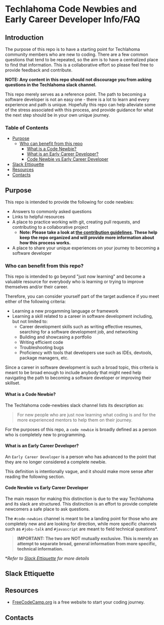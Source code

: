 
# Techlahoma Code Newbies and Early Career Developer Info/FAQ

## Introduction

The purpose of this repo is to have a starting point for Techlahoma community members who are new to coding. There are a few common questions that tend to be repeated, so the aim is to have a centralized place to find that information. This is a collaborative effort so please feel free to provide feedback and contribute.

**NOTE: Any content in this repo should not discourage you from asking questions in the Techlahoma slack channel.**

This repo merely serves as a reference point. The path to becoming a software developer is not an easy one - there is a lot to learn and every experience and path is unique. Hopefully this repo can help alleviate some of the stress associated with this process, and provide guidance for what the next step should be in your own unique journey.

### Table of Contents

- [Purpose](#purpose)
  - [Who can benefit from this repo](#who-can-benefit-from-this-repo)
    - [What is a Code Newbie?](#what-is-a-code-newbie)
    - [What is an Early Career Developer?](#what-is-an-early-career-developer)
    - [Code Newbie vs Early Career Developer](#code-newbie-vs-early-career-developer)
- [Slack Ettiquette](#slack-ettiquette)
- [Resources](#resources)
- [Contacts](#contacts)

## Purpose

This repo is intended to provide the following for code newbies:
- Answers to commonly asked questions
- Links to helpful resources
- A place to practice working with git, creating pull requests, and contributing to a collaborative project
  - **Note: Please take a look at [the contribution guidelines](CONTRIBUTING.md). These help keep the repo organized and will provide more information about how this process works.**
- A place to share your unique experiences on your journey to becoming a software developer

### Who can benefit from this repo?

This repo is intended to go beyond "just now learning" and become a valuable resource for everybody who is learning or trying to improve themselves and/or their career.

Therefore, you can consider yourself part of the target audience if you meet either of the following criteria:

- Learning a new progamming language or framework
- Learning a skill related to a career in software development including, but not limited to:
  - Career development skills such as writing effective resumes, searching for a software development job, and networking
  - Building and showcasing a portfolio
  - Writing efficient code
  - Troubleshooting bugs
  - Proficiency with tools that developers use such as IDEs, devtools, package managers, etc.

Since a career in software development is such a broad topic, this criteria is meant to be broad enough to include anybody that might need help navigating the path to becoming a software developer or improving their skillset.

#### What is a Code Newbie?

The Techlahoma code-newbies slack channel lists its description as:

> For new people who are just now learning what coding is and for the more experienced mentors to help them on their journey.

For the purposes of this repo, a `code newbie` is broadly defined as a person who is completely new to programming.

#### What is an Early Career Developer?

An `Early Career Developer` is a person who has advanced to the point that they are no longer considered a complete newbie.

This definition is intentionally vague, and it should make more sense after reading the following section.

#### Code Newbie vs Early Career Developer

The main reason for making this distinction is due to the way Techlahoma and its slack are structured. This distinction is an effort to provide complete newcomers a safe place to ask questions.

The `#code-newbies` channel is meant to be a landing point for those who are completely new and are looking for direction, while more specific channels such as `#jobs-talk` and `#javascript` are meant to field technical questions*. 


> **IMPORTANT: The two are NOT mutually exclusive. This is merely an attempt to separate broad, general information from more specific, technical information.**

**Refer to [Slack Ettiquette](#slack-ettiquette) for more details*

## Slack Ettiquette

## Resources
- <a href="https://www.freecodecamp.org">FreeCodeCamp.org</a> is a free website to start your coding journey. 
## Contacts
